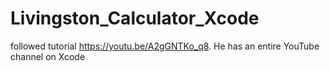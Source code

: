 # Livingston_Calculator_Xcode
followed tutorial https://youtu.be/A2gGNTKo_q8. He has an entire YouTube channel on Xcode
